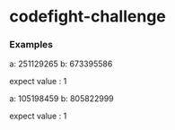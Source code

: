 # codefight-challenge


### Examples
a: 251129265
b: 673395586

expect value : 1


a: 105198459
b: 805822999

expect value : 1
